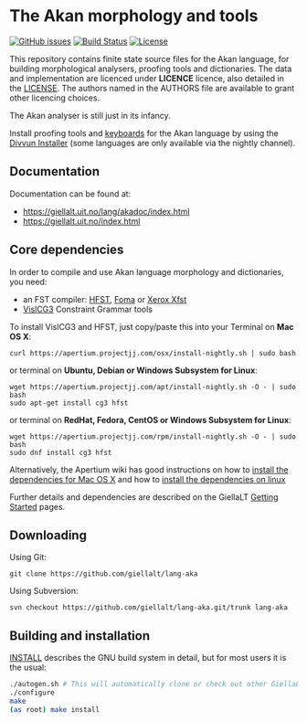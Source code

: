 The Akan morphology and tools
==========================================

[![GitHub issues](https://img.shields.io/github/issues-raw/giellalt/lang-aka)](https://github.com/giellalt/lang-aka/issues)
[![Build Status](https://github.com/giellalt/lang-aka/workflows/Speller%20CI+CD/badge.svg)](https://github.com/giellalt/lang-aka/actions)
[![License](https://img.shields.io/github/license/giellalt/lang-aka)](https://raw.githubusercontent.com/giellalt/lang-aka/main/LICENSE)

This repository contains finite state source files for the Akan language,
for building morphological analysers, proofing tools
and dictionaries. The data and implementation are licenced under __LICENCE__
licence, also detailed in the
[LICENSE](https://github.com/giellalt/lang-aka/blob/main/LICENSE). The
authors named in the AUTHORS file are available to grant other licencing
choices.

The Akan analyser is still just in its infancy.

Install proofing tools and [keyboards](https://github.com/giellalt/keyboard-aka)
for the Akan language by using the [Divvun Installer](http://divvun.no)
(some languages are only available via the nightly channel).

Documentation
-------------

Documentation can be found at:

-   <https://giellalt.uit.no/lang/akadoc/index.html>
-   <https://giellalt.uit.no/index.html>

Core dependencies
-----------------

In order to compile and use Akan language morphology and
dictionaries, you need:

- an FST compiler: [HFST](https://github.com/hfst/hfst), [Foma](https://github.com/mhulden/foma) or [Xerox Xfst](https://web.stanford.edu/~laurik/fsmbook/home.html)
- [VislCG3](https://visl.sdu.dk/svn/visl/tools/vislcg3/trunk) Constraint Grammar tools

To install VislCG3 and HFST, just copy/paste this into your Terminal on **Mac OS X**:

```
curl https://apertium.projectjj.com/osx/install-nightly.sh | sudo bash
```

or terminal on **Ubuntu, Debian or Windows Subsystem for Linux**:

```
wget https://apertium.projectjj.com/apt/install-nightly.sh -O - | sudo bash
sudo apt-get install cg3 hfst
```

or terminal on **RedHat, Fedora, CentOS or Windows Subsystem for Linux**:

```
wget https://apertium.projectjj.com/rpm/install-nightly.sh -O - | sudo bash
sudo dnf install cg3 hfst
```

Alternatively, the Apertium wiki has good instructions on how to [install the dependencies for Mac
OS X](https://wiki.apertium.org/wiki/Apertium_on_Mac_OS_X) and how to [install
the dependencies on
linux](https://wiki.apertium.org/wiki/Installation_of_grammar_libraries)

Further details and dependencies are described on the GiellaLT [Getting Started](https://giellalt.uit.no/infra/GettingStarted.html) pages.

Downloading
-----------

Using Git:
```
git clone https://github.com/giellalt/lang-aka
```

Using Subversion:
```
svn checkout https://github.com/giellalt/lang-aka.git/trunk lang-aka
```

Building and installation
-------------------------

[INSTALL](https://github.com/giellalt/lang-aka/blob/main/INSTALL)
describes the GNU build system in detail, but for most users it is the usual:

```sh
./autogen.sh # This will automatically clone or check out other GiellaLT dependencies
./configure
make
(as root) make install
```
